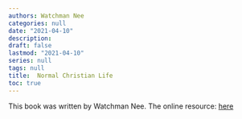```yaml
---
authors: Watchman Nee
categories: null
date: "2021-04-10"
description: 
draft: false
lastmod: "2021-04-10"
series: null
tags: null
title:  Normal Christian Life
toc: true
---
```


This book was written by Watchman Nee. The online resource: <a href = "https://www.tochrist.org/Doc/Books/Watchman%20Nee/The%20Normal%20Christian%20Life.pdf">here</a>